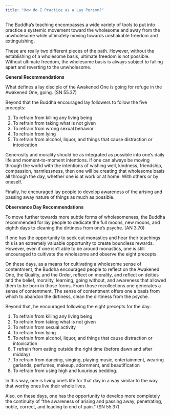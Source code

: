 ```yaml
---
title: "How do I Practice as a Lay Person?"
---
```


The Buddha’s teaching encompasses a wide variety of tools to put into practice a systemic movement toward the wholesome and away from the unwholesome while ultimately moving towards unshakable freedom and extinguishing.

These are really two different pieces of the path. However, without the establishing of a wholesome basis, ultimate freedom is not possible. Without ultimate freedom, the wholesome basis is always subject to falling apart and reverting to the unwholesome.

**General Recommendations**

What defines a lay disciple of the Awakened One is going for refuge in the Awakened One, going. (SN 55.37)

Beyond that the Buddha encouraged lay followers to follow the five precepts:

1. To refrain from killing any living being
2. To refrain from taking what is not given
3. To refrain from wrong sexual behavior
4. To refrain from lying
5. To refrain from alcohol, liquor, and things that cause distraction or intoxication

Generosity and morality should be as integrated as possible into one’s daily life and moment-to-moment intentions. If one can always be moving through the world with the intentions of wishing well, kindness, friendship, compassion, harmlessness, then one will be creating that wholesome basis all through the day, whether one is at work or at home. With others or by oneself.

Finally, he encouraged lay people to develop awareness of the arising and passing away nature of things as much as possible.

**Observance Day Recommendations**

To move further towards more subtle forms of wholesomeness, the Buddha recommended for lay people to dedicate the full moons, new moons, and eighth days to cleaning the dirtiness from one’s psyche. (AN 3.70)

If one has the opportunity to seek out monastics and hear their teachings this is an extremely valuable opportunity to create boundless rewards. However, even if one isn’t able to be around monastics, one is still encouraged to cultivate the wholesome and observe the eight precepts.

On these days, as a means for cultivating a wholesome sense of contentment, the Buddha encouraged people to reflect on the Awakened One, the Quality, and the Order, reflect on morality, and reflect on deities and the belief, morality, learning, going without, and awareness that allowed them to be born in those forms. From those recollections one generates a sense of contentment. The sense of contentment offers one a basis from which to abandon the dirtiness, clean the dirtiness from the psyche.

Beyond that, he encouraged following the eight precepts for the day:

1. To refrain from killing any living being
2. To refrain from taking what is not given
3. To refrain from sexual activity
4. To refrain from lying
5. To refrain from alcohol, liquor, and things that cause distraction or intoxication
6. T refrain from eating outside the right time (before dawn and after midday)
7. To refrain from dancing, singing, playing music, entertainment, wearing garlands, perfumes, makeup, adornment, and beautification
8. To refrain from using high and luxurious bedding.

In this way, one is living one’s life for that day in a way similar to the way that worthy ones live their whole lives.

Also, on these days, one has the opportunity to develop more completely the continuity of “the awareness of arising and passing away, penetrating, noble, correct, and leading to end of pain.” (SN 55.37)
